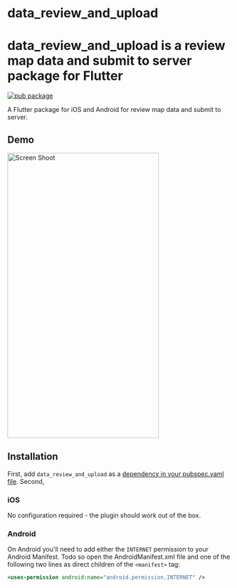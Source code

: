 # data_review_and_upload

# data_review_and_upload is a review map data and submit to server  package for Flutter

[![pub package](https://img.shields.io/pub/v/data_review_and_upload.svg)](https://pub.dartlang.org/packages/data_review_and_upload)

A Flutter package for iOS and Android for review map data and submit to server.
## Demo
<img src="http://sheikhsoft.com/screensort/data_review_and_upload.png" width="340" height="640" title="Screen Shoot">


## Installation

First, add `data_review_and_upload` as a [dependency in your pubspec.yaml file](https://flutter.io/platform-plugins/).
Second,

### iOS

No configuration required - the plugin should work out of the box.

### Android

On Android you'll need to add either  the `INTERNET` permission to your Android Manifest. Todo so open the AndroidManifest.xml file and one of the following two lines as direct children of the `<manifest>` tag:

``` xml
<uses-permission android:name="android.permission.INTERNET" />
```


